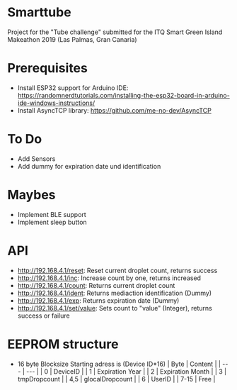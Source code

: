 # Smarttube
Project for the "Tube challenge" submitted for the ITQ Smart Green Island Makeathon 2019 (Las Palmas, Gran Canaria)
# Prerequisites
* Install ESP32 support for Arduino IDE: https://randomnerdtutorials.com/installing-the-esp32-board-in-arduino-ide-windows-instructions/
* Install AsyncTCP library: https://github.com/me-no-dev/AsyncTCP

# To Do
* Add Sensors
* Add dummy for expiration date und identification

# Maybes
* Implement BLE support
* Implement sleep button

# API
* http://192.168.4.1/reset: Reset current droplet count, returns success
* http://192.168.4.1/inc: Increase count by one, returns increased
* http://192.168.4.1/count: Returns current droplet count
* http://192.168.4.1/ident: Returns mediaction identification (Dummy)
* http://192.168.4.1/exp: Returns expiration date (Dummy)
* http://192.168.4.1/set/value: Sets count to "value" (Integer), returns success or failure


# EEPROM structure
* 16 byte Blocksize
Starting adress is (Device ID*16)
| Byte | Content |
| --- | --- |
| 0 | DeviceID |
| 1 | Expiration Year |
| 2 | Expiration Month |
| 3 | tmpDropcount |
| 4,5 | glocalDropcount |
| 6 | UserID |
| 7-15 | Free |
